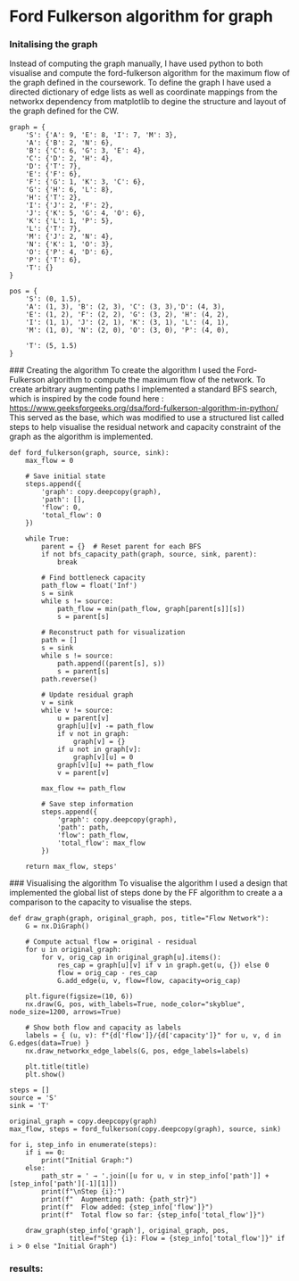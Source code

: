 # Ford Fulkerson algorithm for graph 

### Initalising the graph 

Instead of computing the graph manually, I have used python to both visualise and compute the ford-fulkerson algorithm for the maximum flow of the graph defined in the coursework. 
To define the graph I have used a directed dictionary of edge lists as well as coordinate mappings from the networkx dependency from matplotlib to degine the structure and layout of the graph defined for the CW. 

```
graph = {
    'S': {'A': 9, 'E': 8, 'I': 7, 'M': 3},
    'A': {'B': 2, 'N': 6},
    'B': {'C': 6, 'G': 3, 'E': 4},
    'C': {'D': 2, 'H': 4},
    'D': {'T': 7},
    'E': {'F': 6},
    'F': {'G': 1, 'K': 3, 'C': 6},
    'G': {'H': 6, 'L': 8},
    'H': {'T': 2},
    'I': {'J': 2, 'F': 2},
    'J': {'K': 5, 'G': 4, 'O': 6},
    'K': {'L': 1, 'P': 5},
    'L': {'T': 7},
    'M': {'J': 2, 'N': 4},
    'N': {'K': 1, 'O': 3},
    'O': {'P': 4, 'D': 6},
    'P': {'T': 6},
    'T': {}
}

pos = {
    'S': (0, 1.5),
    'A': (1, 3), 'B': (2, 3), 'C': (3, 3),'D': (4, 3),
    'E': (1, 2), 'F': (2, 2), 'G': (3, 2), 'H': (4, 2),
    'I': (1, 1), 'J': (2, 1), 'K': (3, 1), 'L': (4, 1),
    'M': (1, 0), 'N': (2, 0), 'O': (3, 0), 'P': (4, 0),
    
    'T': (5, 1.5)
}
```

### Creating the algorithm
To create the algorithm I used the Ford-Fulkerson algorithm to compute the maximum flow of the network. 
To create arbitrary augmenting paths I implemented a standard BFS search, which is inspired by the code found here : https://www.geeksforgeeks.org/dsa/ford-fulkerson-algorithm-in-python/
This served as the base, which was modified to use a structured list called steps to help visualise the residual network and capacity constraint of the graph as the algorithm is implemented. 

```
def ford_fulkerson(graph, source, sink):
    max_flow = 0
    
    # Save initial state
    steps.append({
        'graph': copy.deepcopy(graph),
        'path': [],
        'flow': 0,
        'total_flow': 0
    })
    
    while True:
        parent = {}  # Reset parent for each BFS
        if not bfs_capacity_path(graph, source, sink, parent):
            break
            
        # Find bottleneck capacity
        path_flow = float('Inf')
        s = sink
        while s != source:
            path_flow = min(path_flow, graph[parent[s]][s])
            s = parent[s]
        
        # Reconstruct path for visualization
        path = []
        s = sink
        while s != source:
            path.append((parent[s], s))
            s = parent[s]
        path.reverse()
        
        # Update residual graph
        v = sink
        while v != source:
            u = parent[v]
            graph[u][v] -= path_flow
            if v not in graph:
                graph[v] = {}
            if u not in graph[v]:
                graph[v][u] = 0
            graph[v][u] += path_flow
            v = parent[v]
        
        max_flow += path_flow
        
        # Save step information
        steps.append({
            'graph': copy.deepcopy(graph),
            'path': path,
            'flow': path_flow,
            'total_flow': max_flow
        })
    
    return max_flow, steps'
```

### Visualising the algorithm 
To visualise the algorithm I used a design that implemented the global list of steps done by the FF algorithm to create a a comparison to the capacity to visualise the steps.

```
def draw_graph(graph, original_graph, pos, title="Flow Network"):
    G = nx.DiGraph()

    # Compute actual flow = original - residual
    for u in original_graph:
        for v, orig_cap in original_graph[u].items():
            res_cap = graph[u][v] if v in graph.get(u, {}) else 0
            flow = orig_cap - res_cap
            G.add_edge(u, v, flow=flow, capacity=orig_cap)

    plt.figure(figsize=(10, 6))
    nx.draw(G, pos, with_labels=True, node_color="skyblue", node_size=1200, arrows=True)

    # Show both flow and capacity as labels
    labels = { (u, v): f"{d['flow']}/{d['capacity']}" for u, v, d in G.edges(data=True) }
    nx.draw_networkx_edge_labels(G, pos, edge_labels=labels)

    plt.title(title)
    plt.show()

steps = []
source = 'S'
sink = 'T'

original_graph = copy.deepcopy(graph)
max_flow, steps = ford_fulkerson(copy.deepcopy(graph), source, sink)

for i, step_info in enumerate(steps):
    if i == 0:
        print("Initial Graph:")
    else:
        path_str = ' → '.join([u for u, v in step_info['path']] + [step_info['path'][-1][1]])
        print(f"\nStep {i}:")
        print(f"  Augmenting path: {path_str}")
        print(f"  Flow added: {step_info['flow']}")
        print(f"  Total flow so far: {step_info['total_flow']}")

    draw_graph(step_info['graph'], original_graph, pos, 
               title=f"Step {i}: Flow = {step_info['total_flow']}" if i > 0 else "Initial Graph")
```



### results: 



